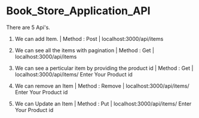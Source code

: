 # Book_Store_Application_API


There are 5 Api's.

1. We can add Item.    | Method : Post |  localhost:3000/api/items

2. We can see all the items with pagination      | Method : Get |  localhost:3000/api/items

3. We can see a perticular item by providing the product id        | Method : Get | localhost:3000/api/items/ Enter Your Product id

4. We can remove an Item    | Method : Remove |   localhost:3000/api/items/ Enter Your Product id

5. We can Update an Item    | Method : Put   |    localhost:3000/api/items/  Enter Your Product id 
